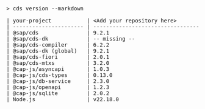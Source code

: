 <!-- this file is automatically generated and updated by a github action -->
<pre class="log">
> cds version --markdown

| your-project           | &lt;Add your repository here&gt;              |
| ---------------------- | --------------------------------------- |
| @sap/cds               | 9.2.1                                   |
| @sap/cds-dk            | -- missing --                           |
| @sap/cds-compiler      | 6.2.2                                   |
| @sap/cds-dk (global)   | 9.2.1                                   |
| @sap/cds-fiori         | 2.0.1                                   |
| @sap/cds-mtxs          | 3.2.0                                   |
| @cap-js/asyncapi       | 1.0.3                                   |
| @cap-js/cds-types      | 0.13.0                                  |
| @cap-js/db-service     | 2.3.0                                   |
| @cap-js/openapi        | 1.2.3                                   |
| @cap-js/sqlite         | 2.0.2                                   |
| Node.js                | v22.18.0                                |
</pre>
